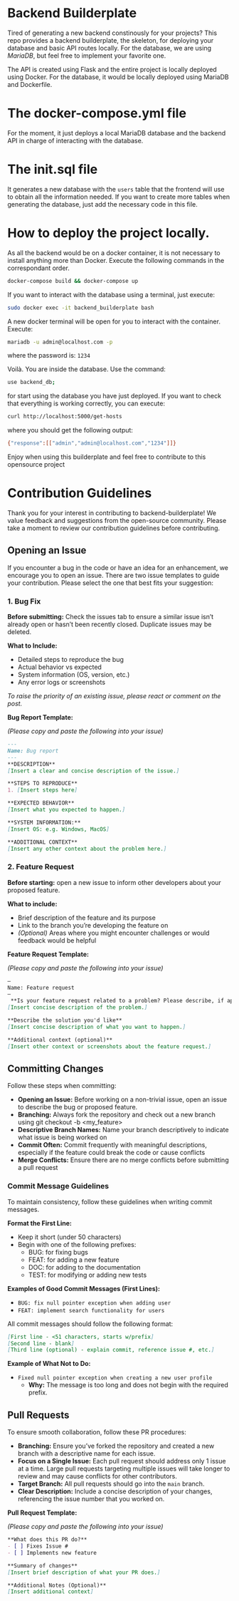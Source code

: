 # Backend Builderplate

Tired of generating a new backend constinously for your projects? This repo provides a backend builderplate, the skeleton, for deploying your database and basic API routes locally. For the database, we are using *MariaDB*, but feel free to implement your favorite one. 

The API is created using Flask and the entire project is locally deployed using Docker. For the database, it would be locally deployed using MariaDB and Dockerfile. 

# The docker-compose.yml file

For the moment, it just deploys a local MariaDB database and the backend API in charge of interacting with the database.

# The init.sql file

It generates a new database with the `users` table that the frontend will use to obtain all the information needed. If you want to create more tables when generating the database, just add the necessary code in this file.

# How to deploy the project locally.

As all the backend would be on a docker container, it is not necessary to install anything more than Docker. Execute the following commands in the correspondant order.

```bash
docker-compose build && docker-compose up
```

If you want to interact with the database using a terminal, just execute:

```bash
sudo docker exec -it backend_builderplate bash
```

A new docker terminal will be open for you to interact with the container. Execute:

```bash
mariadb -u admin@localhost.com -p
```

where the password is: `1234`

Voilà. You are inside the database. Use the command:

```bash
use backend_db;
```

for start using the database you have just deployed. If you want to check that everything is working correctly, you can execute:

```bash
curl http://localhost:5000/get-hosts
```

where you should get the following output:


```bash
{"response":[["admin","admin@localhost.com","1234"]]}
```
 Enjoy when using this builderplate and feel free to contribute to this opensource project

# Contribution Guidelines

Thank you for your interest in contributing to backend-builderplate! We value feedback and suggestions from the open-source community. Please take a moment to review our contribution guidelines before contributing.

## Opening an Issue

If you encounter a bug in the code or have an idea for an enhancement, we encourage you to open an issue. There are two issue templates to guide your contribution. Please select the one that best fits your suggestion:

### 1. Bug Fix
**Before submitting:** Check the issues tab to ensure a similar issue isn’t already open or hasn’t been recently closed. Duplicate issues may be deleted.

**What to Include:**
- Detailed steps to reproduce the bug
- Actual behavior vs expected
- System information (OS, version, etc.)
- Any error logs or screenshots

*To raise the priority of an existing issue, please react or comment on the post.*

**Bug Report Template:**

*(Please copy and paste the following into your issue)*

```markdown
---
Name: Bug report
---
**DESCRIPTION**
[Insert a clear and concise description of the issue.]

**STEPS TO REPRODUCE**
1. [Insert steps here]

**EXPECTED BEHAVIOR**
[Insert what you expected to happen.]

**SYSTEM INFORMATION:**
[Insert OS: e.g. Windows, MacOS]

**ADDITIONAL CONTEXT**
[Insert any other context about the problem here.]
```

### 2. Feature Request
**Before starting:** open a new issue to inform other developers about your proposed feature.

**What to include:**
- Brief description of the feature and its purpose
- Link to the branch you’re developing the feature on
- *(Optional)* Areas where you might encounter challenges or would feedback would be helpful

**Feature Request Template:**

*(Please copy and paste the following into your issue)*

```markdown
—
Name: Feature request 
—
 **Is your feature request related to a problem? Please describe, if applicable.**
[Insert concise description of the problem.]

**Describe the solution you'd like**
[Insert concise description of what you want to happen.] 

**Additional context (optional)** 
[Insert other context or screenshots about the feature request.]
```

## Committing Changes

Follow these steps when committing:
- **Opening an Issue:** Before working on a non-trivial issue, open an issue to describe the bug or proposed feature.
- **Branching:** Always fork the repository and check out a new branch using git checkout -b <my_feature>
- **Descriptive Branch Names:** Name your branch descriptively to indicate what issue is being worked on
- **Commit Often:** Commit frequently with meaningful descriptions, especially if the feature could break the code or cause conflicts
- **Merge Conflicts:** Ensure there are no merge conflicts before submitting a pull request

### Commit Message Guidelines
To maintain consistency, follow these guidelines when writing commit messages.

**Format the First Line:**
- Keep it short (under 50 characters)
- Begin with one of the following prefixes:
  - BUG: for fixing bugs
  -  FEAT: for adding a new feature
  -  DOC: for adding to the documentation
  -  TEST: for modifying or adding new tests

**Examples of Good Commit Messages (First Lines):**
- `BUG: fix null pointer exception when adding user`
- `FEAT: implement search functionality for users`

All commit messages should follow the following format:
```markdown
[First line - <51 characters, starts w/prefix]
[Second line - blank]
[Third line (optional) - explain commit, reference issue #, etc.]
```

**Example of What Not to Do:**
- `Fixed null pointer exception when creating a new user profile`
  - **Why:** The message is too long and does not begin with the required prefix.

## Pull Requests
To ensure smooth collaboration, follow these PR procedures:

- **Branching:** Ensure you’ve forked the repository and created a new branch with a descriptive name for each issue.
- **Focus on a Single Issue:** Each pull request should address only 1 issue at a time. Large pull requests targeting multiple issues will take longer to review and may cause conflicts for other contributors.
- **Target Branch:** All pull requests should go into the `main` branch.
- **Clear Description:** Include a concise description of your changes, referencing the issue number that you worked on.

**Pull Request Template:**

*(Please copy and paste the following into your issue)*

```markdown
**What does this PR do?**
- [ ] Fixes Issue # 
- [ ] Implements new feature 

**Summary of changes**
[Insert brief description of what your PR does.]

**Additional Notes (Optional)**
[Insert additional context]
```
